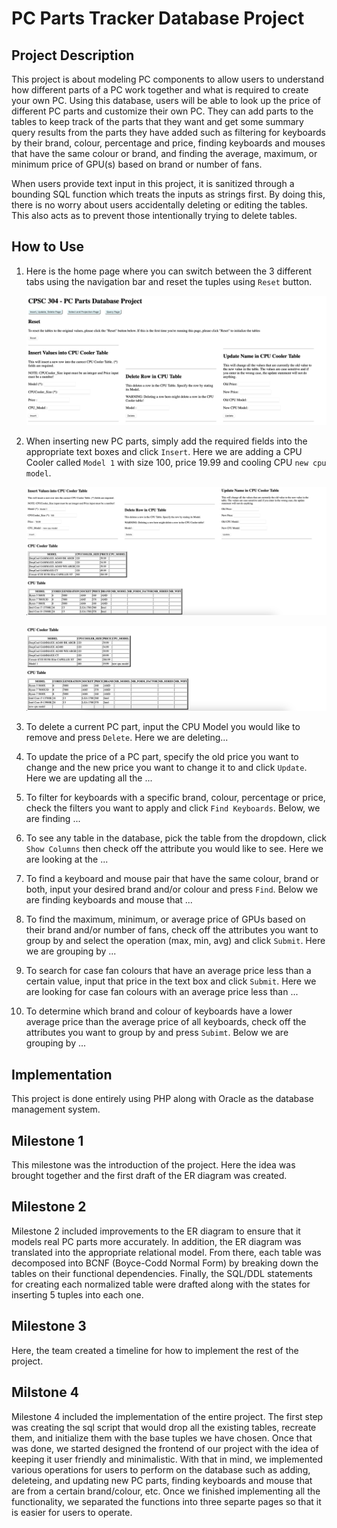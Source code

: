 # PC Parts Tracker Database Project

## Project Description

This project is about modeling PC components to allow users to understand how different parts of a PC work together and what is required to create your own PC. Using this database, users will be able to look up the price of different PC parts and customize their own PC. They can add parts to the tables to keep track of the parts that they want and get some summary query results from the parts they have added such as filtering for keyboards by their brand, colour, percentage and price, finding keyboards and mouses that have the same colour or brand, and finding the average, maximum, or minimum price of GPU(s) based on brand or number of fans.

When users provide text input in this project, it is sanitized through a bounding SQL function which treats the inputs as strings first. By doing this, there is no worry about users accidentally deleting or editing the tables. This also acts as to prevent those intentionally trying to delete tables.

## How to Use

1. Here is the home page where you can switch between the 3 different tabs using the navigation bar and reset the tuples using `Reset` button.
     
      ![Homepage.png](README_images/Homepage.png)

2. When inserting new PC parts, simply add the required fields into the appropriate text boxes and click `Insert`. Here we are adding a CPU Cooler called `Model 1` with size 100, price 19.99 and cooling CPU `new cpu model`.

      ![insert_1.png](README_images/Insert_1.png)

      ![insert_1.png](README_images/insert_2.png)

   
4. To delete a current PC part, input the CPU Model you would like to remove and press `Delete`. Here we are deleting...

5. To update the price of a PC part, specify the old price you want to change and the new price you want to change it to and click `Update`. Here we are updating all the ...

6. To filter for keyboards with a specific brand, colour, percentage or price, check the filters you want to apply and click `Find Keyboards`. Below, we are finding ...

7. To see any table in the database, pick the table from the dropdown, click `Show Columns` then check off the attribute you would like to see. Here we are looking at the ...

8. To find a keyboard and mouse pair that have the same colour, brand or both, input your desired brand and/or colour and press `Find`. Below we are finding keyboards and mouse that ...

9. To find the maximum, minimum, or average price of GPUs based on their brand and/or number of fans, check off the attributes you want to group by and select the operation (max, min, avg) and click `Submit`. Here we are grouping by ...

10. To search for case fan colours that have an average price less than a certain value, input that price in the text box and click `Submit`. Here we are looking for case fan colours with an average price less than ...

11. To determine which brand and colour of keyboards have a lower average price than the average price of all keyboards, check off the attributes you want to group by and press `Subimt`. Below we are grouping by ...



## Implementation

This project is done entirely using PHP along with Oracle as the database management system. 

## Milestone 1

This milestone was the introduction of the project. Here the idea was brought together and the first draft of the ER diagram was created.

## Milestone 2

Milestone 2 included improvements to the ER diagram to ensure that it models real PC parts more accurately. In addition, the ER diagram was translated into the appropriate relational model. From there, each table was decomposed into BCNF (Boyce-Codd Normal Form) by breaking down the tables on their functional dependencies. Finally, the SQL/DDL statements for creating each normalized table were drafted along with the states for inserting 5 tuples into each one.

## Milestone 3

Here, the team created a timeline for how to implement the rest of the project.

## Milstone 4

Milestone 4 included the implementation of the entire project. The first step was creating the sql script that would drop all the existing tables, recreate them, and initialize them with the base tuples we have chosen. Once that was done, we started designed the frontend of our project with the idea of keeping it user friendly and minimalistic. With that in mind, we implemented various operations for users to perform on the database such as adding, deleteing, and updating new PC parts, finding keyboards and mouse that are from a certain brand/colour, etc. Once we finished implementing all the functionality, we separated the functions into three separte pages so that it is easier for users to operate.
